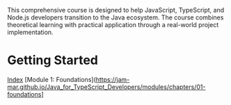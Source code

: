 This comprehensive course is designed to help JavaScript, TypeScript, and Node.js developers transition to the Java ecosystem. The course combines theoretical learning with practical application through a real-world project implementation.

# Getting Started

[Index](https://jam-mar.github.io/Java_for_TypeScript_Developers/index.html)
[Module 1: Foundations](https://jam-mar.github.io/Java_for_TypeScript_Developers/modules/chapters/01-foundations]
